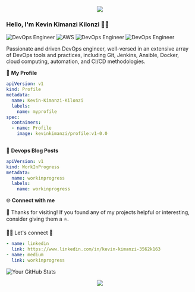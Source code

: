 <div style="text-align: center;">
  <img src="https://capsule-render.vercel.app/api?type=waving&color=738678&height=80&section=footer">
</div>

### Hello, I'm Kevin Kimanzi Kilonzi 👋👋

![DevOps Engineer](https://img.shields.io/badge/DevOps-Engineer-blueviolet)
![AWS](https://img.shields.io/badge/AWS-blueviolet)
![DevOps Engineer](https://img.shields.io/badge/DevOps-Engineer-blueviolet)
![DevOps Engineer](https://img.shields.io/badge/DevOps-Engineer-blueviolet)


Passionate and driven DevOps engineer, well-versed in an extensive array of DevOps tools and practices, including Git, Jenkins, Ansible, Docker, cloud computing, automation, and CI/CD methodologies.

👤 **My Profile**
```yaml
apiVersion: v1
kind: Profile
metadata:
  name: Kevin-Kimanzi-Kilonzi 
  labels:
    name: myprofile
spec:
  containers:
  - name: Profile
    image: kevinkimanzi/profile:v1-0.0
    
```

📝 **Devops Blog Posts**
```yaml
apiVersion: v1
kind: WorkInProgress
metadata:
  name: workinprogress
  labels:
    name: workinprogress
```

🌐 **Connect with me**

🌟 Thanks for visiting! If you found any of my projects helpful or interesting, consider giving them a ⭐️.

🔗🤝 Let's connect 🤗
```yaml
- name: linkedin
  link: https://www.linkedin.com/in/kevin-kimanzi-3562k163
- name: medium
  link: workinprogress
```
![Your GitHub Stats](https://github-readme-stats.vercel.app/api?username=kevinkimanzi&show_icons=true&theme=algolia)

<div style="text-align: center;">
  <img src="https://capsule-render.vercel.app/api?type=waving&color=738678&height=80&section=footer">
</div>


